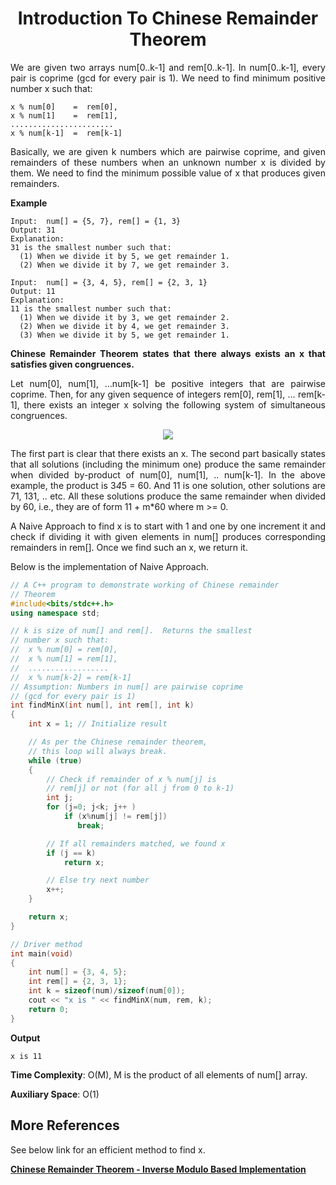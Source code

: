 <div align="justify">

# <div align="center">Introduction To Chinese Remainder Theorem</div>

We are given two arrays num[0..k-1] and rem[0..k-1]. In num[0..k-1], every pair is coprime (gcd for every pair is 1). We need to find minimum positive number x such that: 

```
x % num[0]    =  rem[0], 
x % num[1]    =  rem[1], 
.......................
x % num[k-1]  =  rem[k-1]
```

Basically, we are given k numbers which are pairwise coprime, and given remainders of these numbers when an unknown number x is divided by them. We need to find the minimum possible value of x that produces given remainders.

__Example__

```
Input:  num[] = {5, 7}, rem[] = {1, 3}
Output: 31
Explanation: 
31 is the smallest number such that:
  (1) When we divide it by 5, we get remainder 1. 
  (2) When we divide it by 7, we get remainder 3.

Input:  num[] = {3, 4, 5}, rem[] = {2, 3, 1}
Output: 11
Explanation: 
11 is the smallest number such that:
  (1) When we divide it by 3, we get remainder 2. 
  (2) When we divide it by 4, we get remainder 3.
  (3) When we divide it by 5, we get remainder 1.
```

**Chinese Remainder Theorem states that there always exists an x that satisfies given congruences.**

Let num[0], num[1], …num[k-1] be positive integers that are pairwise coprime. Then, for any given sequence of integers rem[0], rem[1], … rem[k-1], there exists an integer x solving the following system of simultaneous congruences.

<div align="center">
<img src="https://media.geeksforgeeks.org/wp-content/cdn-uploads/chineseremainder.png">
</div>


The first part is clear that there exists an x. The second part basically states that all solutions (including the minimum one) produce the same remainder when divided by-product of num[0], num[1], .. num[k-1]. In the above example, the product is 3*4*5 = 60. And 11 is one solution, other solutions are 71, 131, .. etc. All these solutions produce the same remainder when divided by 60, i.e., they are of form 11 + m*60 where m >= 0.

A Naive Approach to find x is to start with 1 and one by one increment it and check if dividing it with given elements in num[] produces corresponding remainders in rem[]. Once we find such an x, we return it. 

Below is the implementation of Naive Approach.

```cpp
// A C++ program to demonstrate working of Chinese remainder
// Theorem
#include<bits/stdc++.h>
using namespace std;

// k is size of num[] and rem[].  Returns the smallest
// number x such that:
//  x % num[0] = rem[0], 
//  x % num[1] = rem[1], 
//  ..................
//  x % num[k-2] = rem[k-1]
// Assumption: Numbers in num[] are pairwise coprime 
// (gcd for every pair is 1)
int findMinX(int num[], int rem[], int k)
{
    int x = 1; // Initialize result

    // As per the Chinese remainder theorem,
    // this loop will always break.
    while (true)
    {
        // Check if remainder of x % num[j] is 
        // rem[j] or not (for all j from 0 to k-1)
        int j;
        for (j=0; j<k; j++ )
            if (x%num[j] != rem[j])
               break;

        // If all remainders matched, we found x
        if (j == k)
            return x;

        // Else try next number
        x++;
    }

    return x;
}

// Driver method
int main(void)
{
    int num[] = {3, 4, 5};
    int rem[] = {2, 3, 1};
    int k = sizeof(num)/sizeof(num[0]);
    cout << "x is " << findMinX(num, rem, k);
    return 0;
}
```

__Output__

```
x is 11
```

**Time Complexity**: O(M), M is the product of all elements of num[] array.

**Auxiliary Space**: O(1)

## More References

See below link for an efficient method to find x.

<a href="https://github.com/NhanPhamThanh-IT/Number-Theory-In-Competitive-Programming/tree/main/ChineseRemainderTheorem/ImprovementImplementation"><strong>Chinese Remainder Theorem - Inverse Modulo Based Implementation</strong></a>

</div>
